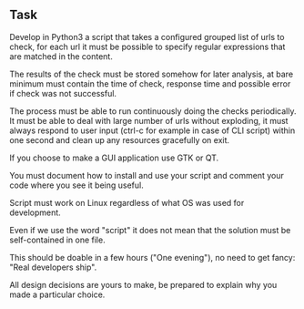 ## Task

Develop in Python3 a script that takes a configured grouped list of urls to check,
for each url it must be possible to specify regular expressions that are matched
in the content.

The results of the check must be stored somehow for later analysis, at bare minimum
must contain the time of check, response time and possible error if check was not
successful.

The process must be able to run continuously doing the checks periodically. It must
be able to deal with large number of urls without exploding, it must always respond
to user input (ctrl-c for example in case of CLI script) within one second and clean
up any resources gracefully on exit.

If you choose to make a GUI application use GTK or QT.

You must document how to install and use your script and comment your code where you
see it being useful.

Script must work on Linux regardless of what OS was used for development.

Even if we use the word "script" it does not mean that the solution must
be self-contained in one file.

This should be doable in a few hours ("One evening"), no need to get fancy:
"Real developers ship".

All design decisions are yours to make, be prepared to explain why you made
a particular choice.
